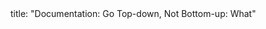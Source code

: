 <frontmatter>
title: "Documentation: Go Top-down, Not Bottom-up: What"
</frontmatter>

<include src="index-body.md" boilerplate />
